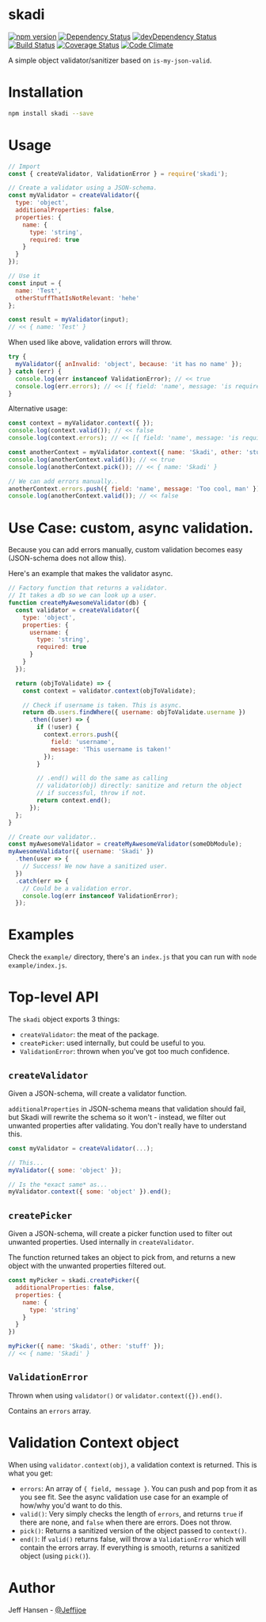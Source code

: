 # skadi

[![npm version](https://badge.fury.io/js/skadi.svg)](https://badge.fury.io/js/skadi)
[![Dependency Status](https://david-dm.org/jeffijoe/skadi.svg)](https://david-dm.org/jeffijoe/skadi)
[![devDependency Status](https://david-dm.org/jeffijoe/skadi/dev-status.svg)](https://david-dm.org/jeffijoe/skadi#info=devDependencies)
[![Build Status](https://travis-ci.org/jeffijoe/skadi.svg?branch=master)](https://travis-ci.org/jeffijoe/skadi)
[![Coverage Status](https://coveralls.io/repos/github/jeffijoe/skadi/badge.svg?branch=master)](https://coveralls.io/github/jeffijoe/skadi?branch=master)
[![Code Climate](https://codeclimate.com/github/jeffijoe/skadi/badges/gpa.svg)](https://codeclimate.com/github/jeffijoe/skadi)


A simple object validator/sanitizer based on `is-my-json-valid`.

# Installation

```bash
npm install skadi --save
```

# Usage

```javascript
// Import
const { createValidator, ValidationError } = require('skadi');

// Create a validator using a JSON-schema.
const myValidator = createValidator({
  type: 'object',
  additionalProperties: false,
  properties: {
    name: {
      type: 'string',
      required: true
    }
  }
});

// Use it
const input = {
  name: 'Test',
  otherStuffThatIsNotRelevant: 'hehe'
};

const result = myValidator(input);
// << { name: 'Test' }
```

When used like above, validation errors will throw.

```javascript
try {
  myValidator({ anInvalid: 'object', because: 'it has no name' });
} catch (err) {
  console.log(err instanceof ValidationError); // << true
  console.log(err.errors); // << [{ field: 'name', message: 'is required' }]
}

```

Alternative usage:

```javascript
const context = myValidator.context({ });
console.log(context.valid()); // << false
console.log(context.errors); // << [{ field: 'name', message: 'is required' }]

const anotherContext = myValidator.context({ name: 'Skadi', other: 'stuff' });
console.log(anotherContext.valid()); // << true
console.log(anotherContext.pick()); // << { name: 'Skadi' }

// We can add errors manually..
anotherContext.errors.push({ field: 'name', message: 'Too cool, man' });
console.log(anotherContext.valid()); // << false
```

# Use Case: custom, async validation.

Because you can add errors manually, custom validation becomes easy (JSON-schema does not allow this).

Here's an example that makes the validator async.

```javascript
// Factory function that returns a validator.
// It takes a db so we can look up a user.
function createMyAwesomeValidator(db) {
  const validator = createValidator({
    type: 'object',
    properties: {
      username: {
        type: 'string',
        required: true
      }
    }
  });

  return (objToValidate) => {
    const context = validator.context(objToValidate);

    // Check if username is taken. This is async.
    return db.users.findWhere({ username: objToValidate.username })
      .then((user) => {
        if (!user) {
          context.errors.push({
            field: 'username',
            message: 'This username is taken!'
          });
        }

        // .end() will do the same as calling
        // validator(obj) directly: sanitize and return the object
        // if successful, throw if not.
        return context.end();
      });
  };
}

// Create our validator..
const myAwesomeValidator = createMyAwesomeValidator(someDbModule);
myAwesomeValidator({ username: 'Skadi' })
  .then(user => {
    // Success! We now have a sanitized user.
  })
  .catch(err => {
    // Could be a validation error.
    console.log(err instanceof ValidationError);
  });
```

# Examples

Check the `example/` directory, there's an `index.js` that you can run with `node example/index.js`.

# Top-level API

The `skadi` object exports 3 things:

* `createValidator`: the meat of the package.
* `createPicker`: used internally, but could be useful to you.
* `ValidationError`: thrown when you've got too much confidence.

## `createValidator`

Given a JSON-schema, will create a validator function.

`additionalProperties` in JSON-schema means that validation should fail, but Skadi will rewrite the schema so it won't - instead, we filter out unwanted properties after validating. You don't really have to understand this.

```javascript
const myValidator = createValidator(...);

// This...
myValidator({ some: 'object' });

// Is the *exact same* as...
myValidator.context({ some: 'object' }).end();
```

## `createPicker`

Given a JSON-schema, will create a picker function used to filter out
unwanted properties. Used internally in `createValidator`.

The function returned takes an object to pick from, and returns a new object
with the unwanted properties filtered out.

```javascript
const myPicker = skadi.createPicker({
  additionalProperties: false,
  properties: {
    name: {
      type: 'string'
    }
  }
})

myPicker({ name: 'Skadi', other: 'stuff' });
// << { name: 'Skadi' }
```

## `ValidationError`

Thrown when using `validator()` or `validator.context({}).end()`.

Contains an `errors` array.

# Validation Context object

When using `validator.context(obj)`, a validation context is returned. This is what you get:

* `errors`: An array of `{ field, message }`. You can push and pop from it as you see fit. See the async validation use case for an example of how/why you'd want to do this.
* `valid()`: Very simply checks the length of `errors`, and returns `true` if there are none, and `false` when there are errors. Does not throw.
* `pick()`: Returns a sanitized version of the object passed to `context()`.
* `end()`: If `valid()` returns false, will throw a `ValidationError` which will contain the errors array. If everything is smooth, returns a sanitized object (using `pick()`).

# Author

Jeff Hansen - [@Jeffijoe](https://twitter.com/Jeffijoe)
